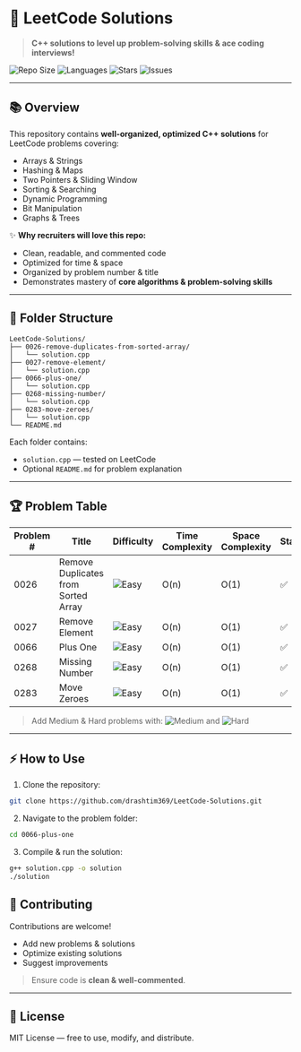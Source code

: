 # 🚀 LeetCode Solutions

> **C++ solutions to level up problem-solving skills & ace coding interviews!**

![Repo Size](https://img.shields.io/github/repo-size/drashtim369/leetcode?style=for-the-badge&color=blue)
![Languages](https://img.shields.io/github/languages/top/drashtim369/leetcode?style=for-the-badge&color=orange)
![Stars](https://img.shields.io/github/stars/drashtim369/leetcode?style=for-the-badge&color=yellow)
![Issues](https://img.shields.io/github/issues/drashtim369/leetcode?style=for-the-badge&color=red)



---

## 📚 Overview

This repository contains **well-organized, optimized C++ solutions** for LeetCode problems covering:

* Arrays & Strings
* Hashing & Maps
* Two Pointers & Sliding Window
* Sorting & Searching
* Dynamic Programming
* Bit Manipulation
* Graphs & Trees

✨ **Why recruiters will love this repo:**

* Clean, readable, and commented code
* Optimized for time & space
* Organized by problem number & title
* Demonstrates mastery of **core algorithms & problem-solving skills**

---

## 📂 Folder Structure

```
LeetCode-Solutions/
├── 0026-remove-duplicates-from-sorted-array/
│   └── solution.cpp
├── 0027-remove-element/
│   └── solution.cpp
├── 0066-plus-one/
│   └── solution.cpp
├── 0268-missing-number/
│   └── solution.cpp
├── 0283-move-zeroes/
│   └── solution.cpp
└── README.md
```

Each folder contains:

* `solution.cpp` — tested on LeetCode
* Optional `README.md` for problem explanation

---

## 🏆 Problem Table

| Problem # | Title                               | Difficulty                                       | Time Complexity | Space Complexity | Status |
| --------- | ----------------------------------- | ------------------------------------------------ | --------------- | ---------------- | ------ |
| 0026      | Remove Duplicates from Sorted Array | ![Easy](https://img.shields.io/badge/Easy-green) | O(n)            | O(1)             | ✅      |
| 0027      | Remove Element                      | ![Easy](https://img.shields.io/badge/Easy-green) | O(n)            | O(1)             | ✅      |
| 0066      | Plus One                            | ![Easy](https://img.shields.io/badge/Easy-green) | O(n)            | O(1)             | ✅      |
| 0268      | Missing Number                      | ![Easy](https://img.shields.io/badge/Easy-green) | O(n)            | O(1)             | ✅      |
| 0283      | Move Zeroes                         | ![Easy](https://img.shields.io/badge/Easy-green) | O(n)            | O(1)             | ✅      |

> Add Medium & Hard problems with:
> ![Medium](https://img.shields.io/badge/Medium-yellow) and ![Hard](https://img.shields.io/badge/Hard-red)

---

## ⚡ How to Use

1. Clone the repository:

```bash
git clone https://github.com/drashtim369/LeetCode-Solutions.git
```

2. Navigate to the problem folder:

```bash
cd 0066-plus-one
```

3. Compile & run the solution:

```bash
g++ solution.cpp -o solution
./solution
```
## 🤝 Contributing

Contributions are welcome!

* Add new problems & solutions
* Optimize existing solutions
* Suggest improvements

> Ensure code is **clean & well-commented**.

---

## 📜 License

MIT License — free to use, modify, and distribute.


